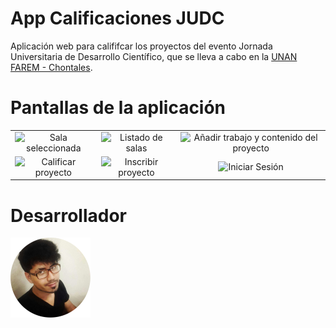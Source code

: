 # App Calificaciones JUDC
Aplicación web para calififcar los proyectos del evento Jornada Universitaria de Desarrollo Científico, que se lleva a cabo en la [UNAN FAREM - Chontales](http://chontales.unan.edu.ni).

# Pantallas de la aplicación
| | | |
|:-------------------------:|:-------------------------:|:-------------------------:|
|<img width="1604" alt="Sala seleccionada" src="https://raw.githubusercontent.com/soymichelt/app.judc/master/screenshots/sala.jpg" />  |  <img width="1604" alt="Listado de salas" src="https://raw.githubusercontent.com/soymichelt/app.judc/master/screenshots/salas.jpg" />  |  <img width="1604" alt="Añadir trabajo y contenido del proyecto" src="https://raw.githubusercontent.com/soymichelt/app.judc/master/screenshots/agregar-trabajo.jpg" />|
|<img width="1604" alt="Calificar proyecto" src="https://raw.githubusercontent.com/soymichelt/app.judc/master/screenshots/calificar.jpg" />  |  <img width="1604" alt="Inscribir proyecto" src="https://raw.githubusercontent.com/soymichelt/app.judc/master/screenshots/inscripcion.jpg" />  |  <img width="1604" alt="Iniciar Sesión" src="https://raw.githubusercontent.com/soymichelt/app.judc/master/screenshots/login.jpg" />|

# Desarrollador
[<img width="128" alt="Ing. Michel Roberto Traña Tablada" src="https://raw.githubusercontent.com/soymichelt/cv-cdn/master/images/perfil.png" />](http://soymichel.com)